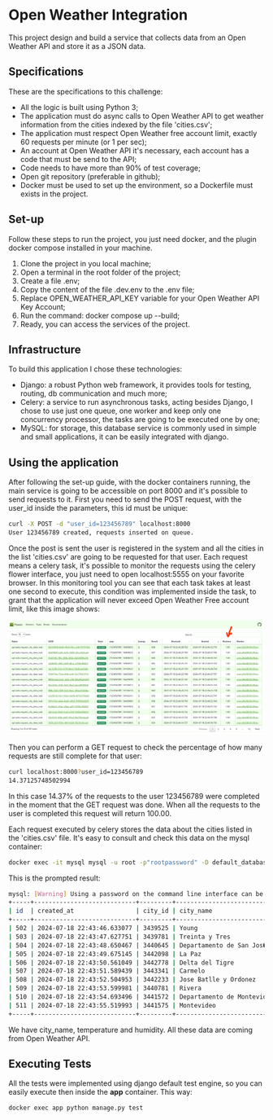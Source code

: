 # Open Weather Integration

This project design and build a service that collects data from an Open Weather API and store it as
a JSON data.

## Specifications

These are the specifications to this challenge:

- All the logic is built using Python 3;
- The application must do async calls to Open Weather API to get weather information from the cities indexed by the file 'cities.csv';
- The application must respect Open Weather free account limit, exactly 60 requests per minute (or 1 per sec);
- An account at Open Weather API it's necessary, each account has a code that must be send to the API;
- Code needs to have more than 90% of test coverage;
- Open git repository (preferable in github);
- Docker must be used to set up the environment, so a Dockerfile must exists in the project.

## Set-up

Follow these steps to run the project, you just need docker, and the plugin docker compose installed in your machine.

1. Clone the project in you local machine;
2. Open a terminal in the root folder of the project;
3. Create a file .env;
4. Copy the content of the file .dev.env to the .env file;
5. Replace OPEN_WEATHER_API_KEY variable for your Open Weather API Key Account;
6. Run the command: docker compose up --build;
7. Ready, you can access the services of the project.

## Infrastructure

To build this application I chose these technologies:

- Django: a robust Python web framework, it provides tools for testing, routing, db communication and much more;
- Celery: a service to run asynchronous tasks, acting besides Django, I chose to use just one queue, one worker and keep only one concurrency processor, the tasks are going to be executed one by one;
- MySQL: for storage, this database service is commonly used in simple and small applications, it can be easily integrated with django.

## Using the application

After following the set-up guide, with the docker containers running, the main service is going to be accessible on port 8000 and it's possible to send requests to it. First you need to send the POST request, with the user_id inside the parameters, this id must be unique:

```bash
curl -X POST -d "user_id=123456789" localhost:8000
User 123456789 created, requests inserted on queue.
```

Once the post is sent the user is registered in the system and all the cities in the list 'cities.csv' are going to be requested for that user. Each request means a celery task, it's possible to monitor the requests using the celery flower interface, you just need to open localhost:5555 on your favorite browser. In this monitoring tool you can see that each task takes at least one second to execute, this condition was implemented inside the task, to grant that the application will never exceed Open Weather Free account limit, like this image shows:

![flower preview](README_images/flower-preview.png "Celery flower preview")

Then you can perform a GET request to check the percentage of how many requests are still complete for that user:

```bash
curl localhost:8000?user_id=123456789
14.37125748502994
```

In this case 14.37% of the requests to the user 123456789 were completed in the moment that the GET request was done. When all the requests to the user is completed this request will return 100.00.

Each request executed by celery stores the data about the cities listed in the 'cities.csv' file. It's easy to consult and check this data on the mysql container:

```bash
docker exec -it mysql mysql -u root -p"rootpassword" -D default_database -e "SELECT * FROM api_usercityrequest WHERE user_id = '123456789' LIMIT 10;"
```

This is the prompted result:

```bash
mysql: [Warning] Using a password on the command line interface can be insecure.
+-----+----------------------------+---------+----------------------------+-------------+----------+-----------+
| id  | created_at                 | city_id | city_name                  | temperature | humidity | user_id   |
+-----+----------------------------+---------+----------------------------+-------------+----------+-----------+
| 502 | 2024-07-18 22:43:46.633077 | 3439525 | Young                      |         286 |       90 | 123456789 |
| 503 | 2024-07-18 22:43:47.627751 | 3439781 | Treinta y Tres             |         284 |       89 | 123456789 |
| 504 | 2024-07-18 22:43:48.650467 | 3440645 | Departamento de San Jos�  |         287 |       89 | 123456789 |
| 505 | 2024-07-18 22:43:49.675145 | 3442098 | La Paz                     |         287 |       77 | 123456789 |
| 506 | 2024-07-18 22:43:50.561049 | 3442778 | Delta del Tigre            |         287 |       77 | 123456789 |
| 507 | 2024-07-18 22:43:51.589439 | 3443341 | Carmelo                    |         286 |       84 | 123456789 |
| 508 | 2024-07-18 22:43:52.504953 | 3442233 | Jose Batlle y Ordonez      |         283 |       90 | 123456789 |
| 509 | 2024-07-18 22:43:53.599981 | 3440781 | Rivera                     |         286 |       94 | 123456789 |
| 510 | 2024-07-18 22:43:54.693496 | 3441572 | Departamento de Montevideo |         287 |       77 | 123456789 |
| 511 | 2024-07-18 22:43:55.519993 | 3441575 | Montevideo                 |         287 |       77 | 123456789 |
+-----+----------------------------+---------+----------------------------+-------------+----------+-----------+
```

We have city_name, temperature and humidity. All these data are coming from Open Weather API.

## Executing Tests

All the tests were implemented using django default test engine, so you can easily execute then inside the **app** container. This way:

```bash
docker exec app python manage.py test
```

